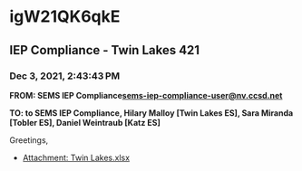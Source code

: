 # igW21QK6qkE
## IEP Compliance - Twin Lakes 421
### Dec 3, 2021, 2:43:43 PM
**FROM: SEMS IEP Compliance<sems-iep-compliance-user@nv.ccsd.net>**

**TO: to SEMS IEP Compliance, Hilary Malloy [Twin Lakes ES], Sara Miranda [Tobler ES], Daniel Weintraub [Katz ES]**


Greetings,  





* [Attachment: Twin Lakes.xlsx](igW21QK6qkE-attachment-1.xlsx)
